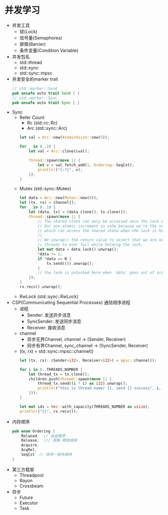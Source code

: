 # 并发学习
- 并发工具
    - 锁(Lock)
    - 信号量(Semaphores)
    - 屏障(Barrier)
    - 条件变量(Condition Variable)
- 并发包名
    - std::thread
    - std::sync
    - std::sync::mpsc
- 并发安全的marker trait
    ```rust
    // std::marker::Send
    pub unsafe auto trait Send { }
    // std::marker::Sync
    pub unsafe auto trait Sync { } 
    ```
- Sync
  - Refer Count
    - Rc (std::rc::Rc)
    - Arc (std::sync::Arc)
    ```rust
    let val = Arc::new(AtomicUsize::new(5));

    for _ in 0..10 {
        let val = Arc::clone(&val);

        thread::spawn(move || {
            let v = val.fetch_add(1, Ordering::SeqCst);
            println!("{:?}", v);
        });
    }
    ```
  - Mutex (std::sync::Mutex)
    ```rust
    let data = Arc::new(Mutex::new(0));
    let (tx, rx) = channel();
    for _ in 0..10 {
        let (data, tx) = (data.clone(), tx.clone());
        thread::spawn(move || {
            // The shared state can only be accessed once the lock is held.
            // Our non-atomic increment is safe because we're the only thread
            // which can access the shared state when the lock is held.
            //
            // We unwrap() the return value to assert that we are not expecting
            // threads to ever fail while holding the lock.
            let mut data = data.lock().unwrap();
            *data += 1;
            if *data == N {
                tx.send(()).unwrap();
            }
            // the lock is unlocked here when `data` goes out of scope.
        });
    }
    rx.recv().unwrap();
    ```
  - RwLock (std::sync::RwLock)
- CSP(Communicating Sequential Processes) 通信顺序进程
    - 进程
        - Sender: 发送异步消息
        - SyncSender: 发送同步消息
        - Receiver: 接收消息
    - channel
        - 异步无界Channel, channel -> (Sender, Receiver)
        - 同步有界Channel, sync_channel -> (SyncSender, Receiver)
  - (tx, rx) = std::sync::mpsc::channel()
    ```rust
    let (tx, rx): (Sender<i32>, Receiver<i32>) = mpsc::channel(); 
    
    for i in 0..THREADS_NUMBER {
        let thread_tx = tx.clone();
        children.push(thread::spawn(move || {
            thread_tx.send((i * i) as i32).unwrap();
            println!("this is thread numer {}, send {} success", i, i * i);
        }));
    }

    let mut ids = Vec::with_capacity(THREADS_NUMBER as usize);
    println!("{}", rx.recv());
    ```
- 内存顺序
    ```rust
    pub enum Ordering {
        Relaxed,  // 自由顺序
        Release,  /// 获取-释放顺序
        Acquire,
        AcqRel,
        SeqCst  // 排序一致性顺序
    }
    ```
- 第三方框架
    - Threadpool
    - Rayon
    - Crossbeam
- 异步
    - Future
    - Executor
    - Task